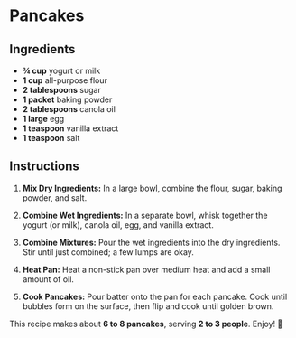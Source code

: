 # Pancakes

## Ingredients

- **¾ cup** yogurt or milk
- **1 cup** all-purpose flour
- **2 tablespoons** sugar
- **1 packet** baking powder
- **2 tablespoons** canola oil
- **1 large** egg
- **1 teaspoon** vanilla extract
- **1 teaspoon** salt

## Instructions

1. **Mix Dry Ingredients:** In a large bowl, combine the flour, sugar, baking powder, and salt.

2. **Combine Wet Ingredients:** In a separate bowl, whisk together the yogurt (or milk), canola oil, egg, and vanilla extract.

3. **Combine Mixtures:** Pour the wet ingredients into the dry ingredients. Stir until just combined; a few lumps are okay.

4. **Heat Pan:** Heat a non-stick pan over medium heat and add a small amount of oil.

5. **Cook Pancakes:** Pour batter onto the pan for each pancake. Cook until bubbles form on the surface, then flip and cook until golden brown.

This recipe makes about **6 to 8 pancakes**, serving **2 to 3 people**. Enjoy! 🥞
